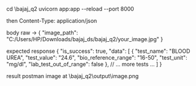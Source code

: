 cd \bajaj_q2
uvicorn app:app --reload --port 8000

then Content-Type: application/json

body raw -> {
    "image_path": "C:/Users/HP/Downloads/bajaj_ds/bajaj_q2/your_image.jpg"
}

expected response 
{
  "is_success": true,
  "data": [
    {
      "test_name": "BLOOD UREA",
      "test_value": "24.6",
      "bio_reference_range": "16-50",
      "test_unit": "mg/dl",
      "lab_test_out_of_range": false
    },
    // ... more tests ...
  ]
}

result postman image at \bajaj_q2\output\image.png
